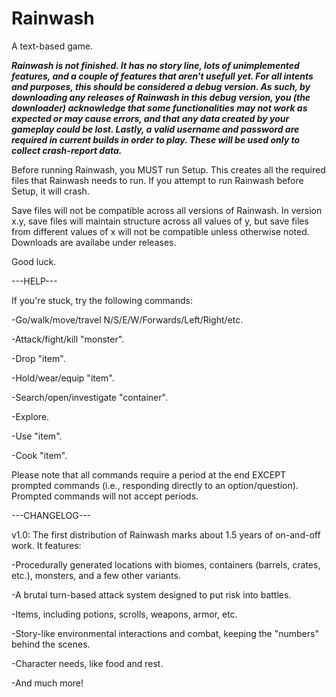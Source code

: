 # Rainwash
A text-based game.

***Rainwash is not finished. It has no story line, lots of unimplemented features, and a couple of features that aren't usefull yet. For all intents and purposes, this should be considered a debug version.
As such, by downloading any releases of Rainwash in this debug version, you (the downloader) acknowledge that some functionalities may not work as expected or may cause errors, and that any data created by your gameplay could be lost.
Lastly, a valid username and password are required in current builds in order to play. These will be used only to collect crash-report data.***

Before running Rainwash, you MUST run Setup. This creates all the required files that Rainwash needs to run. If you attempt to run Rainwash before Setup, it will crash.

Save files will not be compatible across all versions of Rainwash. In version x.y, save files will maintain structure across all values of y, but save files from different values of x will not be compatible unless otherwise noted. Downloads are availabe under releases.

Good luck.

---HELP---

If you're stuck, try the following commands:

-Go/walk/move/travel N/S/E/W/Forwards/Left/Right/etc.

-Attack/fight/kill "monster".

-Drop "item".

-Hold/wear/equip "item".

-Search/open/investigate "container".

-Explore.

-Use "item".

-Cook "item".

Please note that all commands require a period at the end EXCEPT prompted commands (i.e., responding directly to an option/question). Prompted commands will not accept periods.

---CHANGELOG---

v1.0: The first distribution of Rainwash marks about 1.5 years of on-and-off work. It features:

-Procedurally generated locations with biomes, containers (barrels, crates, etc.), monsters, and a few other variants.

-A brutal turn-based attack system designed to put risk into battles.

-Items, including potions, scrolls, weapons, armor, etc.

-Story-like environmental interactions and combat, keeping the "numbers" behind the scenes.

-Character needs, like food and rest.

-And much more!
